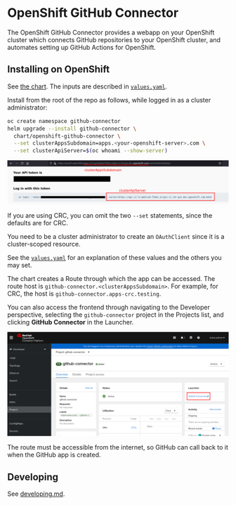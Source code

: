 # OpenShift GitHub Connector

The OpenShift GitHub Connector provides a webapp on your OpenShift cluster which connects GitHub repositories to your OpenShift cluster, and automates setting up GitHub Actions for OpenShift.

## Installing on OpenShift
See [the chart](./chart/openshift-github-connector).
The inputs are described in [`values.yaml`](./chart/openshift-github-connector/values.yaml).

Install from the root of the repo as follows, while logged in as a cluster administrator:
```sh
oc create namespace github-connector
helm upgrade --install github-connector \
  chart/openshift-github-connector \
  --set clusterAppsSubdomain=apps.<your-openshift-server>.com \
  --set clusterApiServer=$(oc whoami --show-server)
```

![How to get 'cluster' chart values for your cluster](./cluster-values.png)

If you are using CRC, you can omit the two `--set` statements, since the defaults are for CRC.

You need to be a cluster administrator to create an `OAuthClient` since it is a cluster-scoped resource.

See the [`values.yaml`](./chart/openshift-github-connector/values.yaml) for an explanation of these values and the others you may set.

The chart creates a Route through which the app can be accessed. The route host is `github-connector.<clusterAppsSubdomain>`. For example, for CRC, the host is `github-connector.apps-crc.testing`.

You can also access the frontend through navigating to the Developer perspective, selecting the `github-connector` project in the Projects list, and clicking **GitHub Connector** in the Launcher.

![Connector launcher](./launcher.png)

The route must be accessible from the internet, so GitHub can call back to it when the GitHub app is created.

## Developing
See [developing.md](./docs/developing.md).
